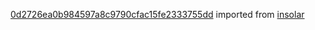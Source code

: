 [0d2726ea0b984597a8c9790cfac15fe2333755dd](https://github.com/insolar/insolar/commit/0d2726ea0b984597a8c9790cfac15fe2333755dd) imported from [insolar](https://github.com/insolar/insolar)
